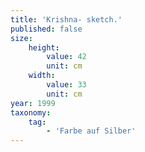 ```yaml
---
title: 'Krishna- sketch.'
published: false
size:
    height:
        value: 42
        unit: cm
    width:
        value: 33
        unit: cm
year: 1999
taxonomy:
    tag:
        - 'Farbe auf Silber'
---
```


